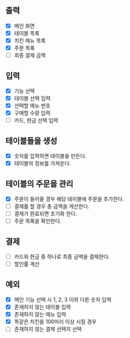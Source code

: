 ## 출력

- [x] 메인 화면
- [x] 테이블 목록
- [x] 치킨 메뉴 목록
- [x] 주문 목록
- [ ] 최종 결제 금액

## 입력

- [x] 기능 선택
- [x] 테이블 선택 입력
- [x] 선택할 메뉴 번호
- [x] 구매할 수량 입력
- [ ] 카드, 현금 선택 입력

## 테이블들을 생성

- [x] 숫자를 입력하면 테이블을 만든다.
- [x] 테이블의 정보를 가져온다.

## 테이블의 주문을 관리

- [x] 주문이 들어올 경우 해당 테이블에 주문을 추가한다.
- [ ] 결제를 할 경우 총 금액을 계산한다.
- [ ] 결제가 완료되면 초기화 한다.
- [ ] 주문 목록을 확인한다.

## 결제

- [ ] 카드와 현금 중 하나로 최종 금액을 결제한다.
- [ ] 할인률 계산

## 예외
- [x] 메인 기능 선택 시 1, 2, 3 이외 다른 숫자 입력
- [x] 존재하지 않는 테이블 입력
- [x] 존재하지 않는 메뉴 입력
- [x] 똑같은 치킨을 100마리 이상 시킬 경우
- [ ] 존재하지 않는 결제 선택지 선택